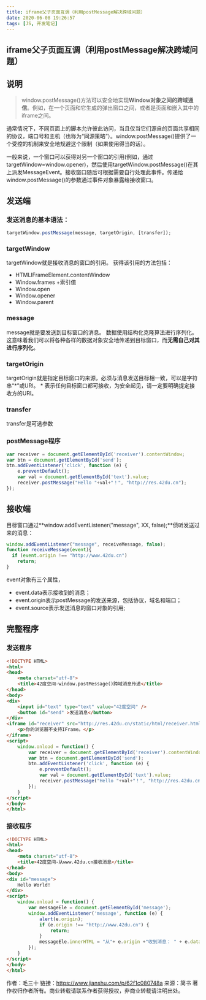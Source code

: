 ```yaml
---
title: iframe父子页面互调（利用postMessage解决跨域问题）
date: 2020-06-08 19:26:57
tags: [JS, 开发笔记]
---
```


## iframe父子页面互调（利用postMessage解决跨域问题）

## 说明

>  window.postMessage()方法可以安全地实现**Window对象之间的跨域通信**。例如，在一个页面和它生成的弹出窗口之间，或者是页面和嵌入其中的iframe之间。

通常情况下，不同页面上的脚本允许彼此访问，当且仅当它们源自的页面共享相同的协议，端口号和主机（也称为“同源策略”）。window.postMessage()提供了一个受控的机制来安全地规避这个限制（如果使用得当的话）。

一般来说，一个窗口可以获得对另一个窗口的引用(例如，通过targetWindow=window.opener)，然后使用targetWindow.postMessage()在其上派发MessageEvent。接收窗口随后可根据需要自行处理此事件。传递给window.postMessage()的参数通过事件对象暴露给接收窗口。

## 发送端

### 发送消息的基本语法：

```js
targetWindow.postMessage(message, targetOrigin, [transfer]);
```

### targetWindow

targetWindow就是接收消息的窗口的引用。 获得该引用的方法包括：

- HTMLIFrameElement.contentWindow
- Window.frames +索引值
- Window.open
- Window.opener
- Window.parent


### message

message就是要发送到目标窗口的消息。 数据使用结构化克隆算法进行序列化。 这意味着我们可以将各种各样的数据对象安全地传递到目标窗口，而**无需自己对其进行序列化**。

### targetOrigin

targetOrigin就是指定目标窗口的来源，必须与消息发送目标相一致，可以是字符串“*”或URI。 * 表示任何目标窗口都可接收，为安全起见，请一定要明确提定接收方的URI。

### transfer

transfer是可选参数



### postMessage程序

```javascript
var receiver = document.getElementById('receiver').contentWindow;
var btn = document.getElementById('send');
btn.addEventListener('click', function (e) {
    e.preventDefault();
    var val = document.getElementById('text').value;
    receiver.postMessage("Hello "+val+"！", "http://res.42du.cn");
}); 
```



## 接收端

目标窗口通过**window.addEventListener("message", XX, false);**侦听发送过来的消息：

```javascript
window.addEventListener("message", receiveMessage, false);
function receiveMessage(event){
  if (event.origin !== "http://www.42du.cn")
    return;
}
```

event对象有三个属性，
- event.data表示接收到的消息；
- event.origin表示postMessage的发送来源，包括协议，域名和端口；
- event.source表示发送消息的窗口对象的引用; 







## 完整程序

### 发送程序

```html
<!DOCTYPE HTML>
<html>
<head>
    <meta charset="utf-8">
    <title>42度空间-window.postMessage()跨域消息传递</title>
</head>
<body>
<div>
    <input id="text" type="text" value="42度空间" />
    <button id="send" >发送消息</button>
</div>
<iframe id="receiver" src="http://res.42du.cn/static/html/receiver.html" width="500" height="60">
    <p>你的浏览器不支持IFrame。</p>
</iframe>
<script>
    window.onload = function() {
        var receiver = document.getElementById('receiver').contentWindow;
        var btn = document.getElementById('send');
        btn.addEventListener('click', function (e) {
            e.preventDefault();
            var val = document.getElementById('text').value;
            receiver.postMessage("Hello "+val+"！", "http://res.42du.cn");
        });
    }
</script>
</body>
</html>
```



### 接收程序

```html
<!DOCTYPE HTML>
<html>
<head>
    <meta charset="utf-8">
    <title>42度空间-从www.42du.cn接收消息</title>
</head>
<body>
<div id="message">
    Hello World!
</div>
<script>
    window.onload = function() {
        var messageEle = document.getElementById('message');
        window.addEventListener('message', function (e) {
            alert(e.origin);
            if (e.origin !== "http://www.42du.cn") {
                return;
            }
            messageEle.innerHTML = "从"+ e.origin +"收到消息： " + e.data;
        });
    }
</script>
</body>
</html>
```



作者：毛三十
链接：https://www.jianshu.com/p/62f1c080748a
来源：简书
著作权归作者所有。商业转载请联系作者获得授权，非商业转载请注明出处。